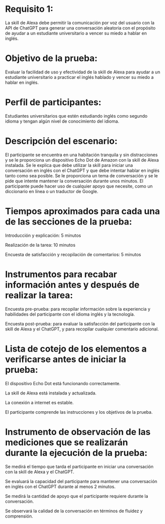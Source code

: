# Requisito 1: 
La skill de Alexa debe permitir la comunicación por voz del usuario con la API de ChatGPT para generar una conversación aleatoria con el propósito de ayudar a un estudiante universitario a vencer su miedo a hablar en inglés.

# Objetivo de la prueba: 
Evaluar la facilidad de uso y efectividad de la skill de Alexa para ayudar a un estudiante universitario a practicar el inglés hablado y vencer su miedo a hablar en inglés.

# Perfil de participantes: 
Estudiantes universitarios que estén estudiando inglés como segundo idioma y tengan algún nivel de conocimiento del idioma.

# Descripción del escenario: 
El participante se encuentra en una habitación tranquila y sin distracciones y se le proporciona un dispositivo Echo Dot de Amazon con la skill de Alexa instalada. Se le explica que debe utilizar la skill para iniciar una conversación en inglés con el ChatGPT y que debe intentar hablar en inglés tanto como sea posible. Se le proporciona un tema de conversación y se le pide que intente mantener la conversación durante unos minutos. El participante puede hacer uso de cualquier apoyo que necesite, como un diccionario en línea o un traductor de Google.

# Tiempos aproximados para cada una de las secciones de la prueba:
Introducción y explicación: 5 minutos

Realización de la tarea: 10 minutos

Encuesta de satisfacción y recopilación de comentarios: 5 minutos

# Instrumentos para recabar información antes y después de realizar la tarea:
Encuesta pre-prueba: para recopilar información sobre la experiencia y habilidades del participante con el idioma inglés y la tecnología.

Encuesta post-prueba: para evaluar la satisfacción del participante con la skill de Alexa y el ChatGPT, y para recopilar cualquier comentario adicional.

# Lista de cotejo de los elementos a verificarse antes de iniciar la prueba:
El dispositivo Echo Dot está funcionando correctamente.

La skill de Alexa está instalada y actualizada.

La conexión a internet es estable.

El participante comprende las instrucciones y los objetivos de la prueba.

# Instrumento de observación de las mediciones que se realizarán durante la ejecución de la prueba:
Se medirá el tiempo que tarda el participante en iniciar una conversación con la skill de Alexa y el ChatGPT.

Se evaluará la capacidad del participante para mantener una conversación en inglés con el ChatGPT durante al menos 2 minutos.

Se medirá la cantidad de apoyo que el participante requiere durante la conversación.

Se observará la calidad de la conversación en términos de fluidez y comprensión.
